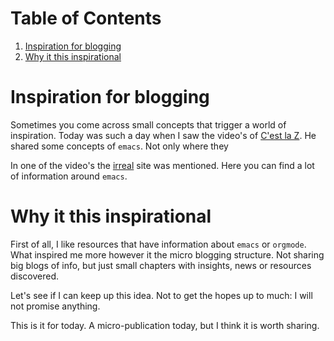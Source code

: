 
# Table of Contents

1.  [Inspiration for blogging](#org9fab272)
2.  [Why it this inspirational](#orgca08564)



<a id="org9fab272"></a>

# Inspiration for blogging

Sometimes you come across small concepts that trigger a world of inspiration. Today was such a day when I saw the video's of [C'est la Z](https://cestlaz.github.io/stories/emacs/). He shared some concepts of `emacs`. Not only where they 

In one of the video's the [irreal](https://irreal.org/blog/?p=11433) site was mentioned. Here you can find a lot of information around `emacs`.


<a id="orgca08564"></a>

# Why it this inspirational

First of all, I like resources that have information about `emacs` or `orgmode`. What inspired me more however it the micro blogging structure. Not sharing big blogs of info, but just small chapters with insights, news or resources discovered.

Let's see if I can keep up this idea. Not to get the hopes up to much: I will not promise anything.

This is it for today. A micro-publication today, but I think it is worth sharing.

